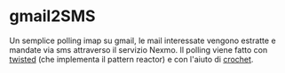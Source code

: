 # gmail2SMS
Un semplice polling imap su gmail, le mail interessate vengono estratte e mandate via sms attraverso il servizio Nexmo.
Il polling viene fatto con <a href="https://twistedmatrix.com/trac/">twisted</a> (che implementa il pattern reactor) e con l'aiuto di <a href="https://github.com/itamarst/crochet">crochet</a>.
